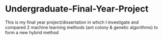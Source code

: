 # Undergraduate-Final-Year-Project
This is my final year project/dissertation in which I investigate and compared 2 machine learning methods (ant colony &amp; genetic algorithms) to form a new hybrid method
